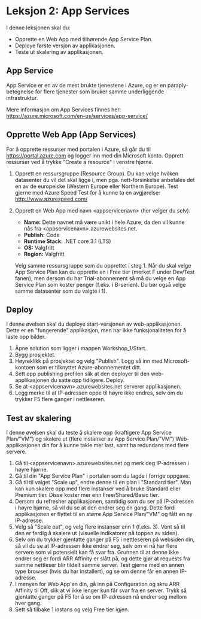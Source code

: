 # Leksjon 2: App Services

I denne leksjonen skal du:

* Opprette en Web App med tilhørende App Service Plan.
* Deploye første versjon av applikasjonen.
* Teste ut skalering av applikasjonen.

## App Service

App Service er en av de mest brukte tjenestene i Azure, og er en paraply-betegnelse for flere tjenester som bruker samme underliggende infrastruktur.

Mere informasjon om App Services finnes her: https://azure.microsoft.com/en-us/services/app-service/

## Opprette Web App (App Services)

For å opprette ressurser med portalen i Azure, så går du til https://portal.azure.com og logger inn med din Microsoft konto. Opprett ressurser ved å trykke "Create a resource" i venstre hjørne.

1. Opprett en ressursgruppe (Resource Group). Du kan velge hvilken datasenter du vil det skal ligge i, men pga. nett-forsinkelse anbefales det en av de europeiske  (Western Europe eller Northern Europe). Test gjerne med Azure Speed Test for å kunne ta en avgjørelse: http://www.azurespeed.com/
2. Opprett en Web App med navn &lt;appservicenavn&gt; (her velger du selv).
   
    * <b>Name:</b> Dette navnet må være unikt i hele Azure, da den vil kunne   nås fra &lt;appservicenavn&gt;.azurewebsites.net. 
    * <b>Publish:</b> Code
    * <b>Runtime Stack:</b> .NET core 3.1 (LTS)
    * <b>OS:</b> Valgfritt
    * <b>Region:</b> Valgfritt

    Velg samme ressursgruppe som du opprettet i steg 1. Når du skal velge App Service Plan kan du opprette en i Free tier (merket F under Dev/Test fanen), men dersom du har Trial-abonnement så må du velge en App Service Plan som koster penger (f.eks. i B-serien). Du bør også velge samme datasenter som du valgte i 1).
 

##  Deploy 

I denne øvelsen skal du deploye start-versjonen av web-applikasjonen. Dette er en "fungerende" applikasjon, men har ikke funksjonaliteten for å laste opp bilder.

1. Åpne solution som ligger i mappen Workshop_1/Start.
2. Bygg prosjektet. 
3. Høyreklikk på prosjektet og velg "Publish". Logg så inn med Microsoft-kontoen som er tilknyttet Azure-abonnementet ditt.
4. Sett opp publishing profilen slik at den deployer til den web-applikasjonen du satte opp tidligere. Deploy.
5. Se at &lt;appservicenavn&gt;.azurewebsites.net serverer applikasjonen.
6. Legg merke til at IP-adressen oppe til høyre ikke endres, selv om du trykker F5 flere ganger i nettleseren.

## Test av skalering 

I denne øvelsen skal du teste å skalere opp (kraftigere App Service Plan/"VM") og skalere ut (flere instanser av App Service Plan/"VM") Web-applikasjonen din for å kunne takle mer last, samt ha redundans med flere servere.

1. Gå til &lt;appservicenavn&gt;.azurewebsites.net og merk deg IP-adressen i høyre hjørne.
2. Gå til din "App Service Plan" i portalen som du lagde i forrige oppgave.
3. Gå til til valget "Scale up", endre denne til en plan i "Standard tier". Man kan kun skalere opp med flere instanser ved å bruke Standard eller Premium tier. Disse koster mer enn Free/Shared/Basic tier.
4. Dersom du refresher applikasjonen, samtidig som du ser på IP-adressen i høyre hjørne, så vil du se at den endrer seg én gang. Dette fordi applikasjonen er flyttet til en større App Service Plan/"VM" og fått en ny IP-adresse.
4. Velg så "Scale out", og velg flere instanser enn 1 (f.eks. 3). Vent så til den er ferdig å skalere ut (visuelle indikatorer på toppen av siden).
5. Selv om du trykker gjentatte ganger på F5 i nettleseren på websiden din, så vil du se at IP-adressen ikke endrer seg, selv om vi nå har flere servere som vi potensielt kan få svar fra. Grunnen til at denne ikke endrer seg er fordi ARR Affinity er slått på, og dette gjør at requests fra samme nettleser blir tildelt samme server. Test gjerne med en annen type browser (hvis du har installert), og se om denne får en annen IP-adresse.
6. I menyen for Web App'en din, gå inn på Configuration og skru ARR Affinity til Off, slik at vi ikke lenger kun får svar fra en server. Trykk så gjentatte ganger på F5 for å se om IP-adressen nå endrer seg mellom hver gang.
7. Sett så tilbake 1 instans og velg Free tier igjen.
